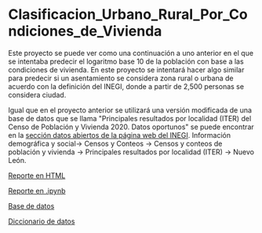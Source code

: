 # Clasificacion_Urbano_Rural_Por_Condiciones_de_Vivienda
Este proyecto se puede ver como una continuación a uno anterior en el que se intentaba predecir el logaritmo base 10 de la población con base a las condiciones de vivienda. En este proyecto se intentará hacer algo similar para predecir si un asentamiento se considera zona rural o urbana de acuerdo con la definición del INEGI, donde a partir de 2,500 personas se considera ciudad.

Igual que en el proyecto anterior se utilizará una versión modificada de una base de datos que se llama "Principales resultados por localidad (ITER) del Censo de Población y Vivienda 2020. Datos oportunos" se puede encontrar en la [sección datos abiertos de la página web del INEGI](https://www.inegi.org.mx/datosabiertos/). Información demográfica y social-> Censos y Conteos -> Censos y conteos de población y vivienda -> Principales resultados por localidad (ITER) -> Nuevo León.

[Reporte en HTML](RegLog.html)

[Reporte en .ipynb](https://github.com/Ethan-R-R/Clasificacion_Urbano_Rural_Por_Condiciones_de_Vivienda/blob/ce745ba7f00885df034907fd757cc60724aa2ac5/Reg%20Log.ipynb)

[Base de datos](https://github.com/Ethan-R-R/Clasificacion_Urbano_Rural_Por_Condiciones_de_Vivienda/blob/ce745ba7f00885df034907fd757cc60724aa2ac5/Reg%20Log.ipynb)

[Diccionario de datos](https://github.com/Ethan-R-R/Clasificacion_Urbano_Rural_Por_Condiciones_de_Vivienda/blob/ce745ba7f00885df034907fd757cc60724aa2ac5/diccionario_datos_iter_19CSV20.csv)
